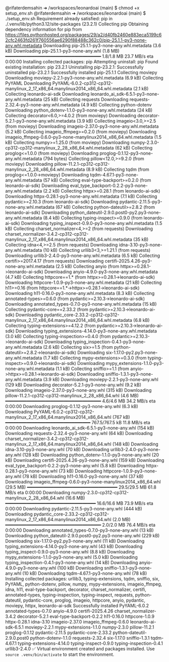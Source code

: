 @rifaterdemsahin ➜ /workspaces/leonardoai (main) $ chmod +x setup_env.sh
@rifaterdemsahin ➜ /workspaces/leonardoai (main) $ ./setup_env.sh
Requirement already satisfied: pip in ./.venv/lib/python3.12/site-packages (23.2.1)
Collecting pip
  Obtaining dependency information for pip from https://files.pythonhosted.org/packages/29/a2/d40fb2460e883eca5199c62cfc2463fd261f760556ae6290f88488c362c0/pip-25.1.1-py3-none-any.whl.metadata
  Downloading pip-25.1.1-py3-none-any.whl.metadata (3.6 kB)
Downloading pip-25.1.1-py3-none-any.whl (1.8 MB)
   ━━━━━━━━━━━━━━━━━━━━━━━━━━━━━━━━━━━━ 1.8/1.8 MB 23.7 MB/s eta 0:00:00
Installing collected packages: pip
  Attempting uninstall: pip
    Found existing installation: pip 23.2.1
    Uninstalling pip-23.2.1:
      Successfully uninstalled pip-23.2.1
Successfully installed pip-25.1.1
Collecting moviepy
  Downloading moviepy-2.2.1-py3-none-any.whl.metadata (6.9 kB)
Collecting PyYAML
  Downloading PyYAML-6.0.2-cp312-cp312-manylinux_2_17_x86_64.manylinux2014_x86_64.whl.metadata (2.1 kB)
Collecting leonardo-ai-sdk
  Downloading leonardo_ai_sdk-6.5.1-py3-none-any.whl.metadata (25 kB)
Collecting requests
  Downloading requests-2.32.4-py3-none-any.whl.metadata (4.9 kB)
Collecting python-dotenv
  Downloading python_dotenv-1.1.0-py3-none-any.whl.metadata (24 kB)
Collecting decorator<6.0,>=4.0.2 (from moviepy)
  Downloading decorator-5.2.1-py3-none-any.whl.metadata (3.9 kB)
Collecting imageio<3.0,>=2.5 (from moviepy)
  Downloading imageio-2.37.0-py3-none-any.whl.metadata (5.2 kB)
Collecting imageio_ffmpeg>=0.2.0 (from moviepy)
  Downloading imageio_ffmpeg-0.6.0-py3-none-manylinux2014_x86_64.whl.metadata (1.5 kB)
Collecting numpy>=1.25.0 (from moviepy)
  Downloading numpy-2.3.0-cp312-cp312-manylinux_2_28_x86_64.whl.metadata (62 kB)
Collecting proglog<=1.0.0 (from moviepy)
  Downloading proglog-0.1.12-py3-none-any.whl.metadata (794 bytes)
Collecting pillow<12.0,>=9.2.0 (from moviepy)
  Downloading pillow-11.2.1-cp312-cp312-manylinux_2_28_x86_64.whl.metadata (8.9 kB)
Collecting tqdm (from proglog<=1.0.0->moviepy)
  Downloading tqdm-4.67.1-py3-none-any.whl.metadata (57 kB)
Collecting eval-type-backport>=0.2.0 (from leonardo-ai-sdk)
  Downloading eval_type_backport-0.2.2-py3-none-any.whl.metadata (2.2 kB)
Collecting httpx>=0.28.1 (from leonardo-ai-sdk)
  Downloading httpx-0.28.1-py3-none-any.whl.metadata (7.1 kB)
Collecting pydantic>=2.10.3 (from leonardo-ai-sdk)
  Downloading pydantic-2.11.5-py3-none-any.whl.metadata (67 kB)
Collecting python-dateutil>=2.8.2 (from leonardo-ai-sdk)
  Downloading python_dateutil-2.9.0.post0-py2.py3-none-any.whl.metadata (8.4 kB)
Collecting typing-inspect>=0.9.0 (from leonardo-ai-sdk)
  Downloading typing_inspect-0.9.0-py3-none-any.whl.metadata (1.5 kB)
Collecting charset_normalizer<4,>=2 (from requests)
  Downloading charset_normalizer-3.4.2-cp312-cp312-manylinux_2_17_x86_64.manylinux2014_x86_64.whl.metadata (35 kB)
Collecting idna<4,>=2.5 (from requests)
  Downloading idna-3.10-py3-none-any.whl.metadata (10 kB)
Collecting urllib3<3,>=1.21.1 (from requests)
  Downloading urllib3-2.4.0-py3-none-any.whl.metadata (6.5 kB)
Collecting certifi>=2017.4.17 (from requests)
  Downloading certifi-2025.4.26-py3-none-any.whl.metadata (2.5 kB)
Collecting anyio (from httpx>=0.28.1->leonardo-ai-sdk)
  Downloading anyio-4.9.0-py3-none-any.whl.metadata (4.7 kB)
Collecting httpcore==1.* (from httpx>=0.28.1->leonardo-ai-sdk)
  Downloading httpcore-1.0.9-py3-none-any.whl.metadata (21 kB)
Collecting h11>=0.16 (from httpcore==1.*->httpx>=0.28.1->leonardo-ai-sdk)
  Downloading h11-0.16.0-py3-none-any.whl.metadata (8.3 kB)
Collecting annotated-types>=0.6.0 (from pydantic>=2.10.3->leonardo-ai-sdk)
  Downloading annotated_types-0.7.0-py3-none-any.whl.metadata (15 kB)
Collecting pydantic-core==2.33.2 (from pydantic>=2.10.3->leonardo-ai-sdk)
  Downloading pydantic_core-2.33.2-cp312-cp312-manylinux_2_17_x86_64.manylinux2014_x86_64.whl.metadata (6.8 kB)
Collecting typing-extensions>=4.12.2 (from pydantic>=2.10.3->leonardo-ai-sdk)
  Downloading typing_extensions-4.14.0-py3-none-any.whl.metadata (3.0 kB)
Collecting typing-inspection>=0.4.0 (from pydantic>=2.10.3->leonardo-ai-sdk)
  Downloading typing_inspection-0.4.1-py3-none-any.whl.metadata (2.6 kB)
Collecting six>=1.5 (from python-dateutil>=2.8.2->leonardo-ai-sdk)
  Downloading six-1.17.0-py2.py3-none-any.whl.metadata (1.7 kB)
Collecting mypy-extensions>=0.3.0 (from typing-inspect>=0.9.0->leonardo-ai-sdk)
  Downloading mypy_extensions-1.1.0-py3-none-any.whl.metadata (1.1 kB)
Collecting sniffio>=1.1 (from anyio->httpx>=0.28.1->leonardo-ai-sdk)
  Downloading sniffio-1.3.1-py3-none-any.whl.metadata (3.9 kB)
Downloading moviepy-2.2.1-py3-none-any.whl (129 kB)
Downloading decorator-5.2.1-py3-none-any.whl (9.2 kB)
Downloading imageio-2.37.0-py3-none-any.whl (315 kB)
Downloading pillow-11.2.1-cp312-cp312-manylinux_2_28_x86_64.whl (4.6 MB)
   ━━━━━━━━━━━━━━━━━━━━━━━━━━━━━━━━━━━━ 4.6/4.6 MB 34.2 MB/s eta 0:00:00
Downloading proglog-0.1.12-py3-none-any.whl (6.3 kB)
Downloading PyYAML-6.0.2-cp312-cp312-manylinux_2_17_x86_64.manylinux2014_x86_64.whl (767 kB)
   ━━━━━━━━━━━━━━━━━━━━━━━━━━━━━━━━ 767.5/767.5 kB 11.8 MB/s eta 0:00:00
Downloading leonardo_ai_sdk-6.5.1-py3-none-any.whl (154 kB)
Downloading requests-2.32.4-py3-none-any.whl (64 kB)
Downloading charset_normalizer-3.4.2-cp312-cp312-manylinux_2_17_x86_64.manylinux2014_x86_64.whl (148 kB)
Downloading idna-3.10-py3-none-any.whl (70 kB)
Downloading urllib3-2.4.0-py3-none-any.whl (128 kB)
Downloading python_dotenv-1.1.0-py3-none-any.whl (20 kB)
Downloading certifi-2025.4.26-py3-none-any.whl (159 kB)
Downloading eval_type_backport-0.2.2-py3-none-any.whl (5.8 kB)
Downloading httpx-0.28.1-py3-none-any.whl (73 kB)
Downloading httpcore-1.0.9-py3-none-any.whl (78 kB)
Downloading h11-0.16.0-py3-none-any.whl (37 kB)
Downloading imageio_ffmpeg-0.6.0-py3-none-manylinux2014_x86_64.whl (29.5 MB)
   ━━━━━━━━━━━━━━━━━━━━━━━━━━━━━━━━━━ 29.5/29.5 MB 61.8 MB/s eta 0:00:00
Downloading numpy-2.3.0-cp312-cp312-manylinux_2_28_x86_64.whl (16.6 MB)
   ━━━━━━━━━━━━━━━━━━━━━━━━━━━━━━━━━━ 16.6/16.6 MB 73.9 MB/s eta 0:00:00
Downloading pydantic-2.11.5-py3-none-any.whl (444 kB)
Downloading pydantic_core-2.33.2-cp312-cp312-manylinux_2_17_x86_64.manylinux2014_x86_64.whl (2.0 MB)
   ━━━━━━━━━━━━━━━━━━━━━━━━━━━━━━━━━━━━ 2.0/2.0 MB 76.4 MB/s eta 0:00:00
Downloading annotated_types-0.7.0-py3-none-any.whl (13 kB)
Downloading python_dateutil-2.9.0.post0-py2.py3-none-any.whl (229 kB)
Downloading six-1.17.0-py2.py3-none-any.whl (11 kB)
Downloading typing_extensions-4.14.0-py3-none-any.whl (43 kB)
Downloading typing_inspect-0.9.0-py3-none-any.whl (8.8 kB)
Downloading mypy_extensions-1.1.0-py3-none-any.whl (5.0 kB)
Downloading typing_inspection-0.4.1-py3-none-any.whl (14 kB)
Downloading anyio-4.9.0-py3-none-any.whl (100 kB)
Downloading sniffio-1.3.1-py3-none-any.whl (10 kB)
Downloading tqdm-4.67.1-py3-none-any.whl (78 kB)
Installing collected packages: urllib3, typing-extensions, tqdm, sniffio, six, PyYAML, python-dotenv, pillow, numpy, mypy-extensions, imageio_ffmpeg, idna, h11, eval-type-backport, decorator, charset_normalizer, certifi, annotated-types, typing-inspection, typing-inspect, requests, python-dateutil, pydantic-core, proglog, imageio, httpcore, anyio, pydantic, moviepy, httpx, leonardo-ai-sdk
Successfully installed PyYAML-6.0.2 annotated-types-0.7.0 anyio-4.9.0 certifi-2025.4.26 charset_normalizer-3.4.2 decorator-5.2.1 eval-type-backport-0.2.2 h11-0.16.0 httpcore-1.0.9 httpx-0.28.1 idna-3.10 imageio-2.37.0 imageio_ffmpeg-0.6.0 leonardo-ai-sdk-6.5.1 moviepy-2.2.1 mypy-extensions-1.1.0 numpy-2.3.0 pillow-11.2.1 proglog-0.1.12 pydantic-2.11.5 pydantic-core-2.33.2 python-dateutil-2.9.0.post0 python-dotenv-1.1.0 requests-2.32.4 six-1.17.0 sniffio-1.3.1 tqdm-4.67.1 typing-extensions-4.14.0 typing-inspect-0.9.0 typing-inspection-0.4.1 urllib3-2.4.0
✅ Virtual environment created and packages installed.
Use `source .venv/bin/activate` to start the environment.